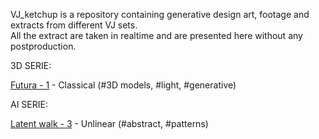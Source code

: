 VJ_ketchup is a repository containing generative design art, footage and extracts from different VJ sets. <br/>
All the extract are taken in realtime and are presented here without any postproduction.

3D SERIE:

[Futura - 1](https://github.com/MarcelloAmmendolia/VJ_FUTURA-1) - Classical (#3D models, #light, #generative)

AI SERIE: <br/>

[Latent walk - 3](https://github.com/MarcelloAmmendolia/VJ_Latent_walk_3) - Unlinear (#abstract, #patterns)

